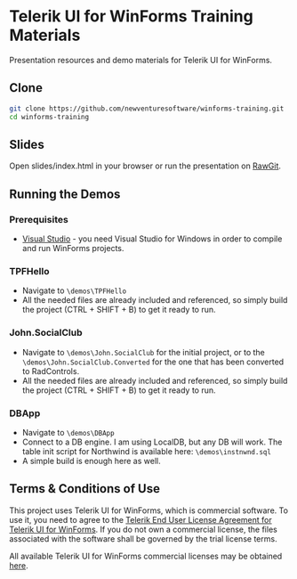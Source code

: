 # Telerik UI for WinForms Training Materials
Presentation resources and demo materials for Telerik UI for WinForms.

## Clone
```bash
git clone https://github.com/newventuresoftware/winforms-training.git
cd winforms-training
```

## Slides

Open slides/index.html in your browser or run the presentation on [RawGit](https://rawgit.com/newventuresoftware/winforms-training/master/slides/index.html).

## Running the Demos

### Prerequisites

* [Visual Studio](https://www.visualstudio.com/downloads/) - you need Visual Studio for Windows in order to compile and run WinForms projects. 

### TPFHello

* Navigate to `\demos\TPFHello`
* All the needed files are already included and referenced, so simply build the project (CTRL + SHIFT + B) to get it ready to run.

### John.SocialClub

* Navigate to `\demos\John.SocialClub` for the initial project, or to the `\demos\John.SocialClub.Converted` for the one that has been converted to RadControls.
* All the needed files are already included and referenced, so simply build the project (CTRL + SHIFT + B) to get it ready to run.

### DBApp

* Navigate to `\demos\DBApp`
* Connect to a DB engine. I am using LocalDB, but any DB will work. The table init script for Northwind is available here: `\demos\instnwnd.sql`
* A simple build is enough here as well.

## Terms & Conditions of Use

This project uses Telerik UI for WinForms, which is commercial software. To use it, you need to agree to the [Telerik End User License Agreement for Telerik UI for WinForms](https://www.telerik.com/purchase/license-agreement/winforms-dlw-s). If you do not own a commercial license, the files associated with the software shall be governed by the trial license terms.

All available Telerik UI for WinForms commercial licenses may be obtained [here](https://www.telerik.com/purchase/individual/winforms.aspx).